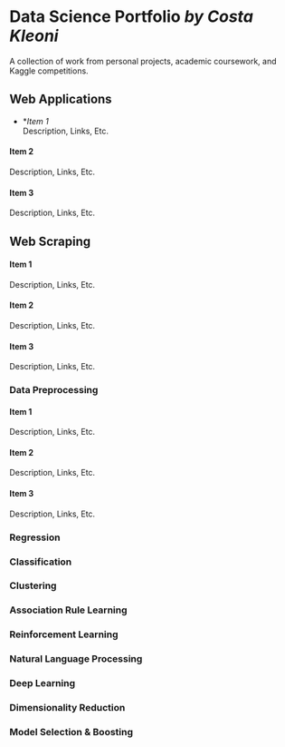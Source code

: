 # Data Science Portfolio *by Costa Kleoni*
A collection of work from personal projects, academic coursework, and Kaggle competitions.

Web Applications
------
* **Item 1*  
Description, Links, Etc.  
#### Item 2
Description, Links, Etc.  
#### Item 3
Description, Links, Etc.  

Web Scraping
------
#### Item 1
Description, Links, Etc.  
#### Item 2
Description, Links, Etc.  
#### Item 3
Description, Links, Etc.   

### Data Preprocessing
#### Item 1
Description, Links, Etc.  
#### Item 2
Description, Links, Etc.  
#### Item 3
Description, Links, Etc.  

### Regression
### Classification
### Clustering 
### Association Rule Learning
### Reinforcement Learning
### Natural Language Processing
### Deep Learning
### Dimensionality Reduction
### Model Selection & Boosting

